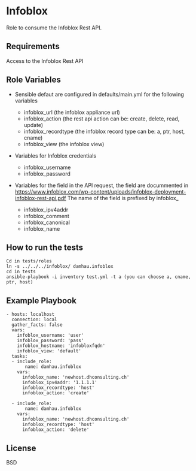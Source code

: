 Infoblox
=========

Role to consume the Infoblox Rest API.

Requirements
------------

Access to the Infoblox Rest API

Role Variables
--------------

- Sensible defaut are configured in defaults/main.yml for the following variables
  - infoblox_url (the infoblox appliance url)
  - infoblox_action (the rest api action can be: create, delete, read, update)
  - infoblox_recordtype (the infoblox record type can be: a, ptr, host, cname)
  - infoblox_view (the infoblox view)

- Variables for Infoblox credentials
  - infoblox_username
  - infoblox_password

- Variables for the field in the API request, the field are docummented in      
  https://www.infoblox.com/wp-content/uploads/infoblox-deployment-infoblox-rest-api.pdf
  The name of the field is prefixed by infoblox_
  - infoblox_ipv4addr
  - infoblox_comment
  - infoblox_canonical
  - infoblox_name

How to run the tests
--------------------

```
Cd in tests/roles
ln -s ../../../infoblox/ damhau.infoblox
cd in tests
ansible-playbook -i inventory test.yml -t a (you can choose a, cname, ptr, host)
```

Example Playbook
----------------

```
- hosts: localhost
  connection: local
  gather_facts: false
  vars:
    infoblox_username: 'user'
    infoblox_password: 'pass'
    infoblox_hostname: 'infobloxfqdn'
    infoblox_view: 'default'
  tasks:
  - include_role:
       name: damhau.infoblox
    vars:
      infoblox_name: 'newhost.dhconsulting.ch'
      infoblox_ipv4addr: '1.1.1.1'
      infoblox_recordtype: 'host'
      infoblox_action: 'create'

  - include_role:
       name: damhau.infoblox
    vars:
      infoblox_name: 'newhost.dhconsulting.ch'
      infoblox_recordtype: 'host'
      infoblox_action: 'delete'
```

License
-------

BSD